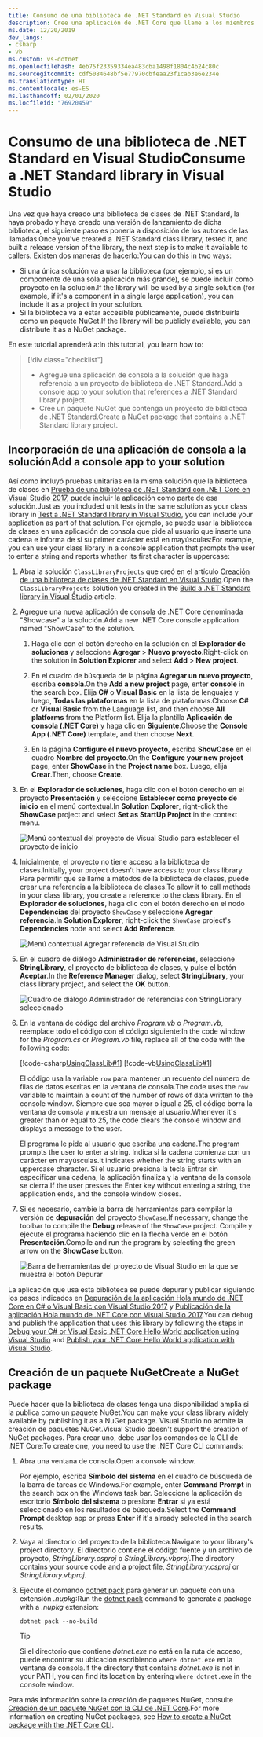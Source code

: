 ```yaml
---
title: Consumo de una biblioteca de .NET Standard en Visual Studio
description: Cree una aplicación de .NET Core que llame a los miembros de otra biblioteca de clases con Visual Studio 2019.
ms.date: 12/20/2019
dev_langs:
- csharp
- vb
ms.custom: vs-dotnet
ms.openlocfilehash: 4eb75f23359334ea483cba1498f1804c4b24c80c
ms.sourcegitcommit: cdf5084648bf5e77970cbfeaa23f1cab3e6e234e
ms.translationtype: HT
ms.contentlocale: es-ES
ms.lasthandoff: 02/01/2020
ms.locfileid: "76920459"
---
```

# <a name="consume-a-net-standard-library-in-visual-studio"></a><span data-ttu-id="dff52-103">Consumo de una biblioteca de .NET Standard en Visual Studio</span><span class="sxs-lookup"><span data-stu-id="dff52-103">Consume a .NET Standard library in Visual Studio</span></span>

<span data-ttu-id="dff52-104">Una vez que haya creado una biblioteca de clases de .NET Standard, la haya probado y haya creado una versión de lanzamiento de dicha biblioteca, el siguiente paso es ponerla a disposición de los autores de las llamadas.</span><span class="sxs-lookup"><span data-stu-id="dff52-104">Once you've created a .NET Standard class library, tested it, and built a release version of the library, the next step is to make it available to callers.</span></span> <span data-ttu-id="dff52-105">Existen dos maneras de hacerlo:</span><span class="sxs-lookup"><span data-stu-id="dff52-105">You can do this in two ways:</span></span>

- <span data-ttu-id="dff52-106">Si una única solución va a usar la biblioteca (por ejemplo, si es un componente de una sola aplicación más grande), se puede incluir como proyecto en la solución.</span><span class="sxs-lookup"><span data-stu-id="dff52-106">If the library will be used by a single solution (for example, if it's a component in a single large application), you can include it as a project in your solution.</span></span>
- <span data-ttu-id="dff52-107">Si la biblioteca va a estar accesible públicamente, puede distribuirla como un paquete NuGet.</span><span class="sxs-lookup"><span data-stu-id="dff52-107">If the library will be publicly available, you can distribute it as a NuGet package.</span></span>

<span data-ttu-id="dff52-108">En este tutorial aprenderá a:</span><span class="sxs-lookup"><span data-stu-id="dff52-108">In this tutorial, you learn how to:</span></span>
> [!div class="checklist"]
>
> - <span data-ttu-id="dff52-109">Agregue una aplicación de consola a la solución que haga referencia a un proyecto de biblioteca de .NET Standard.</span><span class="sxs-lookup"><span data-stu-id="dff52-109">Add a console app to your solution that references a .NET Standard library project.</span></span>
> - <span data-ttu-id="dff52-110">Cree un paquete NuGet que contenga un proyecto de biblioteca de .NET Standard.</span><span class="sxs-lookup"><span data-stu-id="dff52-110">Create a NuGet package that contains a .NET Standard library project.</span></span>

## <a name="add-a-console-app-to-your-solution"></a><span data-ttu-id="dff52-111">Incorporación de una aplicación de consola a la solución</span><span class="sxs-lookup"><span data-stu-id="dff52-111">Add a console app to your solution</span></span>

<span data-ttu-id="dff52-112">Así como incluyó pruebas unitarias en la misma solución que la biblioteca de clases en [Prueba de una biblioteca de .NET Standard con .NET Core en Visual Studio 2017](testing-library-with-visual-studio.md), puede incluir la aplicación como parte de esa solución.</span><span class="sxs-lookup"><span data-stu-id="dff52-112">Just as you included unit tests in the same solution as your class library in [Test a .NET Standard library in Visual Studio](testing-library-with-visual-studio.md), you can include your application as part of that solution.</span></span> <span data-ttu-id="dff52-113">Por ejemplo, se puede usar la biblioteca de clases en una aplicación de consola que pide al usuario que inserte una cadena e informa de si su primer carácter está en mayúsculas:</span><span class="sxs-lookup"><span data-stu-id="dff52-113">For example, you can use your class library in a console application that prompts the user to enter a string and reports whether its first character is uppercase:</span></span>

1. <span data-ttu-id="dff52-114">Abra la solución `ClassLibraryProjects` que creó en el artículo [Creación de una biblioteca de clases de .NET Standard en Visual Studio](library-with-visual-studio.md).</span><span class="sxs-lookup"><span data-stu-id="dff52-114">Open the `ClassLibraryProjects` solution you created in the [Build a .NET Standard library in Visual Studio](library-with-visual-studio.md) article.</span></span>

1. <span data-ttu-id="dff52-115">Agregue una nueva aplicación de consola de .NET Core denominada "Showcase" a la solución.</span><span class="sxs-lookup"><span data-stu-id="dff52-115">Add a new .NET Core console application named "ShowCase" to the solution.</span></span>

   1. <span data-ttu-id="dff52-116">Haga clic con el botón derecho en la solución en el **Explorador de soluciones** y seleccione **Agregar** > **Nuevo proyecto**.</span><span class="sxs-lookup"><span data-stu-id="dff52-116">Right-click on the solution in **Solution Explorer** and select **Add** > **New project**.</span></span>

   1. <span data-ttu-id="dff52-117">En el cuadro de búsqueda de la página **Agregar un nuevo proyecto**, escriba **consola**.</span><span class="sxs-lookup"><span data-stu-id="dff52-117">On the **Add a new project** page, enter **console** in the search box.</span></span> <span data-ttu-id="dff52-118">Elija **C#** o **Visual Basic** en la lista de lenguajes y luego, **Todas las plataformas** en la lista de plataformas.</span><span class="sxs-lookup"><span data-stu-id="dff52-118">Choose **C#** or **Visual Basic** from the Language list, and then choose **All platforms** from the Platform list.</span></span> <span data-ttu-id="dff52-119">Elija la plantilla **Aplicación de consola (.NET Core)** y haga clic en **Siguiente**.</span><span class="sxs-lookup"><span data-stu-id="dff52-119">Choose the **Console App (.NET Core)** template, and then choose **Next**.</span></span>

   1. <span data-ttu-id="dff52-120">En la página **Configure el nuevo proyecto**, escriba **ShowCase** en el cuadro **Nombre del proyecto**.</span><span class="sxs-lookup"><span data-stu-id="dff52-120">On the **Configure your new project** page, enter **ShowCase** in the **Project name** box.</span></span> <span data-ttu-id="dff52-121">Luego, elija **Crear**.</span><span class="sxs-lookup"><span data-stu-id="dff52-121">Then, choose **Create**.</span></span>

1. <span data-ttu-id="dff52-122">En el **Explorador de soluciones**, haga clic con el botón derecho en el proyecto **Presentación** y seleccione **Establecer como proyecto de inicio** en el menú contextual.</span><span class="sxs-lookup"><span data-stu-id="dff52-122">In **Solution Explorer**, right-click the **ShowCase** project and select **Set as StartUp Project** in the context menu.</span></span>

   ![Menú contextual del proyecto de Visual Studio para establecer el proyecto de inicio](./media/consuming-library-with-visual-studio/set-startup-project-context-menu.png)

1. <span data-ttu-id="dff52-124">Inicialmente, el proyecto no tiene acceso a la biblioteca de clases.</span><span class="sxs-lookup"><span data-stu-id="dff52-124">Initially, your project doesn't have access to your class library.</span></span> <span data-ttu-id="dff52-125">Para permitir que se llame a métodos de la biblioteca de clases, puede crear una referencia a la biblioteca de clases.</span><span class="sxs-lookup"><span data-stu-id="dff52-125">To allow it to call methods in your class library, you create a reference to the class library.</span></span> <span data-ttu-id="dff52-126">En el **Explorador de soluciones**, haga clic con el botón derecho en el nodo **Dependencias** del proyecto `ShowCase` y seleccione **Agregar referencia**.</span><span class="sxs-lookup"><span data-stu-id="dff52-126">In **Solution Explorer**, right-click the `ShowCase` project's **Dependencies** node and select **Add Reference**.</span></span>

   ![Menú contextual Agregar referencia de Visual Studio](./media/consuming-library-with-visual-studio/add-reference-context-menu.png)

1. <span data-ttu-id="dff52-128">En el cuadro de diálogo **Administrador de referencias**, seleccione **StringLibrary**, el proyecto de biblioteca de clases, y pulse el botón **Aceptar**.</span><span class="sxs-lookup"><span data-stu-id="dff52-128">In the **Reference Manager** dialog, select **StringLibrary**, your class library project, and select the **OK** button.</span></span>

   ![Cuadro de diálogo Administrador de referencias con StringLibrary seleccionado](./media/consuming-library-with-visual-studio/manage-project-references.png)

1. <span data-ttu-id="dff52-130">En la ventana de código del archivo *Program.vb* o *Program.vb*, reemplace todo el código con el código siguiente:</span><span class="sxs-lookup"><span data-stu-id="dff52-130">In the code window for the *Program.cs* or *Program.vb* file, replace all of the code with the following code:</span></span>

   [!code-csharp[UsingClassLib#1](~/samples/snippets/csharp/getting_started/with_visual_studio_2017/showcase.cs)]
   [!code-vb[UsingClassLib#1](~/samples/snippets/core/tutorials/vb-library-with-visual-studio/showcase.vb)]

   <span data-ttu-id="dff52-131">El código usa la variable `row` para mantener un recuento del número de filas de datos escritas en la ventana de consola.</span><span class="sxs-lookup"><span data-stu-id="dff52-131">The code uses the `row` variable to maintain a count of the number of rows of data written to the console window.</span></span> <span data-ttu-id="dff52-132">Siempre que sea mayor o igual a 25, el código borra la ventana de consola y muestra un mensaje al usuario.</span><span class="sxs-lookup"><span data-stu-id="dff52-132">Whenever it's greater than or equal to 25, the code clears the console window and displays a message to the user.</span></span>

   <span data-ttu-id="dff52-133">El programa le pide al usuario que escriba una cadena.</span><span class="sxs-lookup"><span data-stu-id="dff52-133">The program prompts the user to enter a string.</span></span> <span data-ttu-id="dff52-134">Indica si la cadena comienza con un carácter en mayúsculas.</span><span class="sxs-lookup"><span data-stu-id="dff52-134">It indicates whether the string starts with an uppercase character.</span></span> <span data-ttu-id="dff52-135">Si el usuario presiona la tecla Entrar sin especificar una cadena, la aplicación finaliza y la ventana de la consola se cierra.</span><span class="sxs-lookup"><span data-stu-id="dff52-135">If the user presses the Enter key without entering a string, the application ends, and the console window closes.</span></span>

1. <span data-ttu-id="dff52-136">Si es necesario, cambie la barra de herramientas para compilar la versión de **depuración** del proyecto `ShowCase`.</span><span class="sxs-lookup"><span data-stu-id="dff52-136">If necessary, change the toolbar to compile the **Debug** release of the `ShowCase` project.</span></span> <span data-ttu-id="dff52-137">Compile y ejecute el programa haciendo clic en la flecha verde en el botón **Presentación**.</span><span class="sxs-lookup"><span data-stu-id="dff52-137">Compile and run the program by selecting the green arrow on the **ShowCase** button.</span></span>

   ![Barra de herramientas del proyecto de Visual Studio en la que se muestra el botón Depurar](./media/consuming-library-with-visual-studio/visual-studio-project-toolbar.png)

<span data-ttu-id="dff52-139">La aplicación que usa esta biblioteca se puede depurar y publicar siguiendo los pasos indicados en [Depuración de la aplicación Hola mundo de .NET Core en C# o Visual Basic con Visual Studio 2017](debugging-with-visual-studio.md) y [Publicación de la aplicación Hola mundo de .NET Core con Visual Studio 2017](publishing-with-visual-studio.md).</span><span class="sxs-lookup"><span data-stu-id="dff52-139">You can debug and publish the application that uses this library by following the steps in [Debug your C# or Visual Basic .NET Core Hello World application using Visual Studio](debugging-with-visual-studio.md) and [Publish your .NET Core Hello World application with Visual Studio](publishing-with-visual-studio.md).</span></span>

## <a name="create-a-nuget-package"></a><span data-ttu-id="dff52-140">Creación de un paquete NuGet</span><span class="sxs-lookup"><span data-stu-id="dff52-140">Create a NuGet package</span></span>

<span data-ttu-id="dff52-141">Puede hacer que la biblioteca de clases tenga una disponibilidad amplia si la publica como un paquete NuGet.</span><span class="sxs-lookup"><span data-stu-id="dff52-141">You can make your class library widely available by publishing it as a NuGet package.</span></span> <span data-ttu-id="dff52-142">Visual Studio no admite la creación de paquetes NuGet.</span><span class="sxs-lookup"><span data-stu-id="dff52-142">Visual Studio doesn't support the creation of NuGet packages.</span></span> <span data-ttu-id="dff52-143">Para crear uno, debe usar los comandos de la CLI de .NET Core:</span><span class="sxs-lookup"><span data-stu-id="dff52-143">To create one, you need to use the .NET Core CLI commands:</span></span>

1. <span data-ttu-id="dff52-144">Abra una ventana de consola.</span><span class="sxs-lookup"><span data-stu-id="dff52-144">Open a console window.</span></span>

   <span data-ttu-id="dff52-145">Por ejemplo, escriba **Símbolo del sistema** en el cuadro de búsqueda de la barra de tareas de Windows.</span><span class="sxs-lookup"><span data-stu-id="dff52-145">For example, enter **Command Prompt** in the search box on the Windows task bar.</span></span> <span data-ttu-id="dff52-146">Seleccione la aplicación de escritorio **Símbolo del sistema** o presione **Entrar** si ya está seleccionado en los resultados de búsqueda.</span><span class="sxs-lookup"><span data-stu-id="dff52-146">Select the **Command Prompt** desktop app or press **Enter** if it's already selected in the search results.</span></span>

1. <span data-ttu-id="dff52-147">Vaya al directorio del proyecto de la biblioteca.</span><span class="sxs-lookup"><span data-stu-id="dff52-147">Navigate to your library's project directory.</span></span> <span data-ttu-id="dff52-148">El directorio contiene el código fuente y un archivo de proyecto, *StringLibrary.csproj* o *StringLibrary.vbproj*.</span><span class="sxs-lookup"><span data-stu-id="dff52-148">The directory contains your source code and a project file, *StringLibrary.csproj* or *StringLibrary.vbproj*.</span></span>

1. <span data-ttu-id="dff52-149">Ejecute el comando [dotnet pack](../tools/dotnet-pack.md) para generar un paquete con una extensión *.nupkg*:</span><span class="sxs-lookup"><span data-stu-id="dff52-149">Run the [dotnet pack](../tools/dotnet-pack.md) command to generate a package with a *.nupkg* extension:</span></span>

   ```dotnetcli
   dotnet pack --no-build
   ```

   > [!TIP]
   > <span data-ttu-id="dff52-150">Si el directorio que contiene *dotnet.exe* no está en la ruta de acceso, puede encontrar su ubicación escribiendo `where dotnet.exe` en la ventana de consola.</span><span class="sxs-lookup"><span data-stu-id="dff52-150">If the directory that contains *dotnet.exe* is not in your PATH, you can find its location by entering `where dotnet.exe` in the console window.</span></span>

<span data-ttu-id="dff52-151">Para más información sobre la creación de paquetes NuGet, consulte [Creación de un paquete NuGet con la CLI de .NET Core](../deploying/creating-nuget-packages.md).</span><span class="sxs-lookup"><span data-stu-id="dff52-151">For more information on creating NuGet packages, see [How to create a NuGet package with the .NET Core CLI](../deploying/creating-nuget-packages.md).</span></span>

